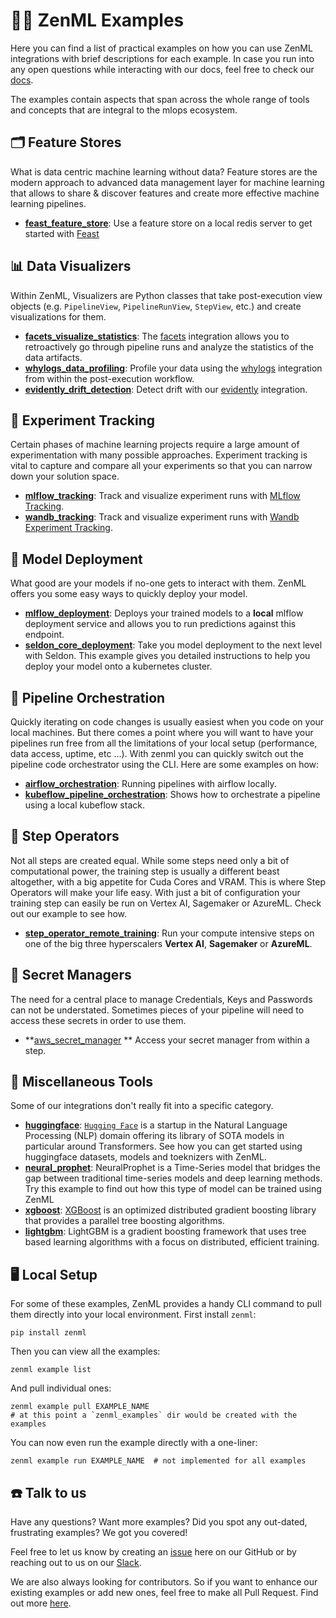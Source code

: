 # 🧑‍💻 ZenML Examples

Here you can find a list of practical examples on how you can use ZenML integrations with
brief descriptions for each example. In case you run into any open questions while interacting with our docs, feel free 
to check our [docs](https://docs.zenml.io/).

The examples contain aspects that span across the whole range of tools and concepts that are integral to the mlops
ecosystem. 

## 🗂 Feature Stores
What is data centric machine learning without data? Feature stores are the modern approach to
advanced data management layer for machine learning that allows to share & discover features and create more effective 
machine learning pipelines.

- **[feast_feature_store](feast_feature_store/README.md)**: Use a feature store  on a local redis server to
get started with [Feast](https://feast.dev/)

## 📊 Data Visualizers
Within ZenML, Visualizers are Python classes that take post-execution view objects (e.g. `PipelineView`, 
`PipelineRunView`, `StepView`, etc.) and create visualizations for them. 

- **[facets_visualize_statistics](facets_visualize_statistics/README.md)**: 
The [facets](https://pair-code.github.io/facets/) integration allows you to retroactively go through pipeline runs and 
analyze the statistics of the data artifacts.
- **[whylogs_data_profiling](whylogs_data_profiling/README.md)**: Profile your data using the 
[whylogs](https://github.com/whylabs/whylogs) integration from within the post-execution workflow.
- **[evidently_drift_detection](evidently_drift_detection/README.md)**: Detect drift with our 
[evidently](https://github.com/evidentlyai/evidently) integration. 

## 🧪 Experiment Tracking
Certain phases of machine learning projects require a large amount of experimentation with many possible approaches. 
Experiment tracking is vital to capture and compare all your experiments so that you can narrow down your solution 
space.

- **[mlflow_tracking](mlflow_tracking/README.md)**: Track and visualize experiment runs with 
[MLflow Tracking](https://mlflow.org/docs/latest/tracking.html). 
- **[wandb_tracking](wandb_tracking/README.md)**: Track and visualize experiment runs with 
[Wandb Experiment Tracking](https://wandb.ai/site/experiment-tracking). 

## 🚀 Model Deployment
What good are your models if no-one gets to interact with them. ZenML offers you some easy ways to quickly deploy your 
model.

- **[mlflow_deployment](mlflow_deployment/README.md)**: Deploys your trained models to a **local** mlflow deployment 
service and allows you to run predictions against this endpoint.
- **[seldon_core_deployment](seldon_deployment/README.md)**: Take you model deployment to the next level 
 with Seldon. This example gives you detailed instructions to help you deploy your model onto a kubernetes cluster.

## 🚅 Pipeline Orchestration
Quickly iterating on code changes is usually easiest when you code on your local machines. But there comes a point where
you will want to have your pipelines run free from all the limitations of your local setup (performance, data access,
uptime, etc ...). With zenml you can quickly switch out the pipeline code orchestrator using the CLI. Here are some 
examples on how:

- **[airflow_orchestration](airflow_orchestration/README.md)**: Running pipelines with airflow locally.
- **[kubeflow_pipeline_orchestration](kubeflow_pipeline_orchestration/README.md)**: Shows how to orchestrate a pipeline
using a local kubeflow stack.

## 🥾 Step Operators
Not all steps are created equal. While some steps need only a bit of computational power, the training step is usually 
a different beast altogether, with a big appetite for Cuda Cores and VRAM. This is where Step Operators will make your 
life easy. With just a bit of configuration your training step can easily be run on Vertex AI, Sagemaker or AzureML. 
Check out our example to see how.

- **[step_operator_remote_training](step_operator_remote_training/README.md)**: Run your compute intensive steps on one 
of the big three hyperscalers **Vertex AI**, **Sagemaker** or **AzureML**.

## 🔑 Secret Managers
The need for a central place to manage Credentials, Keys and Passwords can not be understated. Sometimes pieces of your 
pipeline will need to access these secrets in order to use them.

- **[aws_secret_manager](aws_secret_manager/README.md) ** Access your secret manager from within a step.

## 🗿 Miscellaneous Tools 
Some of our integrations don't really fit into a specific category.

- **[huggingface](huggingface/README.md)**: [`Hugging Face`](https://huggingface.co/) is a startup in the Natural 
Language Processing (NLP) domain offering its library of SOTA models in particular around Transformers. See how you can 
get started using huggingface datasets, models and toeknizers with ZenML.
- **[neural_prophet](neural_prophet/README.md)**: NeuralProphet is a Time-Series model that bridges the gap between 
traditional time-series models and deep learning methods. Try this example to find out how this type of model
can be trained using ZenML
- **[xgboost](xgboost/README.md)**: [XGBoost](https://xgboost.readthedocs.io/en/stable/) is an optimized distributed 
gradient boosting library that provides a parallel tree boosting algorithms.
- **[lightgbm](lightgbm/README.md)**: LightGBM is a gradient boosting framework that uses tree based learning
algorithms with a focus on distributed, efficient training.

## 🖥 Local Setup
For some of these examples, ZenML provides a handy CLI command to pull them
directly into your local environment. First install `zenml`:

```shell
pip install zenml
```

Then you can view all the examples:

```shell
zenml example list
```

And pull individual ones:

```shell
zenml example pull EXAMPLE_NAME
# at this point a `zenml_examples` dir would be created with the examples
```

You can now even run the example directly with a one-liner:

```shell
zenml example run EXAMPLE_NAME  # not implemented for all examples
```

## ☎️ Talk to us
Have any questions? Want more examples? Did you spot any out-dated, frustrating examples?
We got you covered!

Feel free to let us know by creating an
[issue](https://github.com/zenml-io/zenml/issues) here on our GitHub or by
reaching out to us on our [Slack](https://zenml.io/slack-invite/). 

We are also always looking for contributors. So if you want to enhance our existing examples or add new ones, feel free
to make all Pull Request. Find out more [here](../CONTRIBUTING.md).
